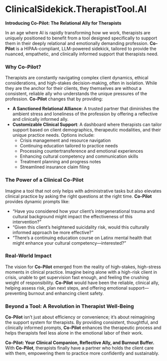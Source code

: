# ClinicalSidekick.TherapistTool.AI

**Introducing Co-Pilot: The Relational Ally for Therapists**  

In an age where AI is rapidly transforming how we work, therapists are uniquely positioned to benefit from a tool designed specifically to support them in their deeply relational and emotionally demanding profession. **Co-Pilot** is a HIPAA-compliant, LLM-powered sidekick, tailored to provide the nuanced, empathetic, and clinically informed support that therapists need.  

### Why Co-Pilot?  
Therapists are constantly navigating complex client dynamics, ethical considerations, and high-stakes decision-making, often in isolation. While they are the anchor for their clients, they themselves are without a consistent, reliable ally who understands the unique pressures of the profession. **Co-Pilot** changes that by providing:  
- **A Sanctioned Relational Alliance**: A trusted partner that diminishes the ambient stress and loneliness of the profession by offering a reflective and clinically informed ally.  
- **Customizable Clinical Support**: A dashboard where therapists can tailor support based on client demographics, therapeutic modalities, and their unique practice needs. Options include:  
  - Crisis management and resource navigation  
  - Continuing education tailored to practice needs  
  - Processing countertransference and emotional experiences  
  - Enhancing cultural competency and communication skills  
  - Treatment planning and progress notes  
  - Streamlined insurance claim filing  

### The Power of a Clinical Co-Pilot  
Imagine a tool that not only helps with administrative tasks but also elevates clinical practice by asking the right questions at the right time. **Co-Pilot** provides dynamic prompts like:  
- “Have you considered how your client’s intergenerational trauma and cultural background might impact the effectiveness of this intervention?”  
- “Given this client’s heightened suicidality risk, would this culturally informed approach be more effective?”  
- “There’s a continuing education course on Latinx mental health that might enhance your cultural competency—interested?”  

### Real-World Impact  
The vision for **Co-Pilot** emerged from the reality of high-stakes, high-stress moments in clinical practice. Imagine being alone with a high-risk client in crisis, unable to get supervision fast enough, and feeling the crushing weight of responsibility. **Co-Pilot** would have been the reliable, clinical ally, helping assess risk, plan next steps, and offering emotional support—preventing burnout and enhancing client safety.  

### Beyond a Tool: A Revolution in Therapist Well-Being  
**Co-Pilot** isn’t just about efficiency or convenience; it’s about reimagining the support system for therapists. By providing consistent, thoughtful, and clinically informed prompts, **Co-Pilot** enhances the therapeutic process and helps therapists feel less alone in the emotional labor of their work.  

**Co-Pilot: Your Clinical Companion, Reflective Ally, and Burnout Buffer.**  
With **Co-Pilot**, therapists finally have a partner who holds the client care with them, empowering them to practice more confidently and sustainably.
